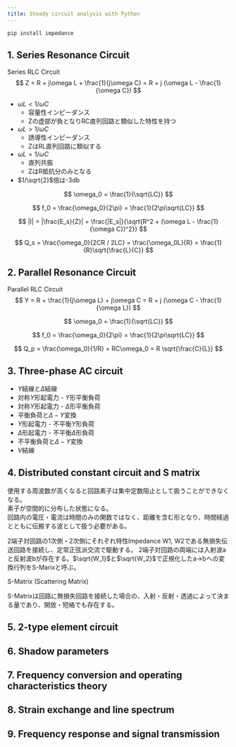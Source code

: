 ```yaml
---
title: Steady circuit analysis with Python
---
```


```bash
pip install impedance
```

## 1. Series Resonance Circuit

Series RLC Circuit
$$ Z = R + j\omega L + \frac{1}{j\omega C} = R + j (\omega L - \frac{1}{\omega C}) $$

- $\omega L < 1/\omega C$
  - 容量性インピーダンス
  - Zの虚部が負となりRC直列回路と類似した特性を持つ
- $\omega L > 1/\omega C$
  - 誘導性インピーダンス
  - ZはRL直列回路に類似する
- $\omega L = 1/\omega C$
  - 直列共振
  - ZはR抵抗分のみとなる
- $1/\sqrt{2}$倍は-3db

$$ \omega_0 = \frac{1}{\sqrt{LC}} $$

$$ f_0 = \frac{\omega_0}{2\pi} = \frac{1}{2\pi\sqrt{LC}} $$

$$ |I| = |\frac{E_s}{Z}| = \frac{|E_s|}{\sqrt{R^2 + (\omega L - \frac{1}{\omega C})^2}} $$

$$ Q_s = \frac{\omega_0}{2CR / 2LC} = \frac{\omega_0L}{R} = \frac{1}{R}\sqrt{\frac{L}{C}} $$

## 2. Parallel Resonance Circuit

Parallel RLC Circuit
$$ Y = R + \frac{1}{j\omega L} + j\omega C = R + j (\omega C - \frac{1}{\omega L}) $$

$$ \omega_0 = \frac{1}{\sqrt{LC}} $$

$$ f_0 = \frac{\omega_0}{2\pi} = \frac{1}{2\pi\sqrt{LC}} $$

$$ Q_p = \frac{\omega_0}{1/R} = RC\omega_0 = R \sqrt{\frac{C}{L}} $$

## 3. Three-phase AC circuit

- $Y$結線と$\Delta$結線
- 対称$Y$形起電力 - $Y$形平衡負荷
- 対称$Y$形起電力 - $\Delta$形平衡負荷
- 平衡負荷と$\Delta-Y$変換
- $Y$形起電力 - 不平衡$Y$形負荷
- $\Delta$形起電力 - 不平衡$\Delta$形負荷
- 不平衡負荷と$\Delta-Y$変換
- $V$結線

## 4. Distributed constant circuit and S matrix

使用する周波数が高くなると回路素子は集中定数阻止として扱うことができなくなる。  
素子が空間的に分布した状態になる。  
回路内の電圧・電流は時間のみの関数ではなく、距離を含む形となり、時間経過とともに伝搬する波として扱う必要がある。

2端子対回路の1次側・2次側にそれぞれ特性Impedance W1, W2である無損失伝送回路を接続し、定常正弦派交流で駆動する。
2端子対回路の両端には入射波aと反射波bが存在する。$\sqrt{W_1}$と$\sqrt{W_2}$で正規化したa->bへの変換行列をS-Marixと呼ぶ。

S-Matrix (Scattering Matrix)

S-Matrixは回路に無損失回路を接続した場合の、入射・反射・透過によって決まる量であり、開放・短絡でも存在する。

## 5. 2-type element circuit

## 6. Shadow parameters

## 7. Frequency conversion and operating characteristics theory

## 8. Strain exchange and line spectrum

## 9. Frequency response and signal transmission
